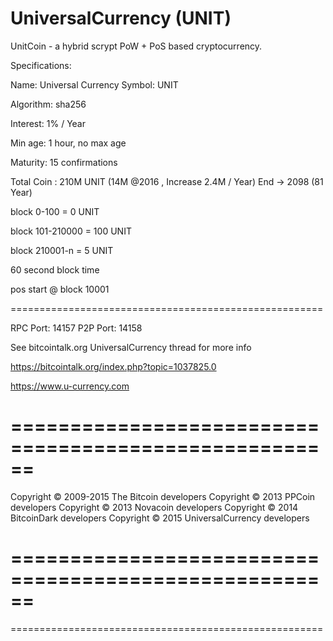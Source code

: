 UniversalCurrency (UNIT)
===================
UnitCoin - a hybrid scrypt PoW + PoS based cryptocurrency.



Specifications:


Name: Universal Currency
Symbol: UNIT

Algorithm: sha256

Interest: 1% / Year

Min age: 1 hour, no max age

Maturity: 15 confirmations

Total Coin  : 210M  UNIT (14M @2016 , Increase 2.4M / Year) End -> 2098 (81 Year)

block 0-100 = 0 UNIT

block 101-210000 = 100 UNIT

block 210001-n =  5 UNIT

60 second block time 

pos start @ block 10001

======================================================

RPC Port: 14157
P2P Port: 14158

See bitcointalk.org UniversalCurrency thread for more info

https://bitcointalk.org/index.php?topic=1037825.0

https://www.u-currency.com

======================================================
======================================================

Copyright © 2009-2015 The Bitcoin developers
Copyright © 2013 PPCoin developers
Copyright © 2013 Novacoin developers
Copyright © 2014 BitcoinDark developers
Copyright © 2015 UniversalCurrency developers

======================================================
======================================================
======================================================




